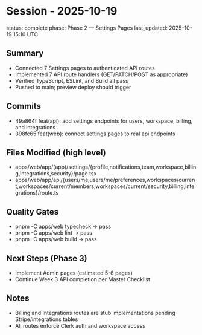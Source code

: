 # Session - 2025-10-19

status: complete
phase: Phase 2 — Settings Pages
last_updated: 2025-10-19 15:10 UTC

## Summary

- Connected 7 Settings pages to authenticated API routes
- Implemented 7 API route handlers (GET/PATCH/POST as appropriate)
- Verified TypeScript, ESLint, and Build all pass
- Pushed to main; preview deploy should trigger

## Commits

- 49a864f feat(api): add settings endpoints for users, workspace, billing, and integrations
- 398fc65 feat(web): connect settings pages to real api endpoints

## Files Modified (high level)

- apps/web/app/(app)/settings/{profile,notifications,team,workspace,billing,integrations,security}/page.tsx
- apps/web/app/api/{users/me,users/me/preferences,workspaces/current,workspaces/current/members,workspaces/current/security,billing,integrations}/route.ts

## Quality Gates

- pnpm -C apps/web typecheck → pass
- pnpm -C apps/web lint → pass
- pnpm -C apps/web build → pass

## Next Steps (Phase 3)

- Implement Admin pages (estimated 5-6 pages)
- Continue Week 3 API completion per Master Checklist

## Notes

- Billing and Integrations routes are stub implementations pending Stripe/integrations tables
- All routes enforce Clerk auth and workspace access

